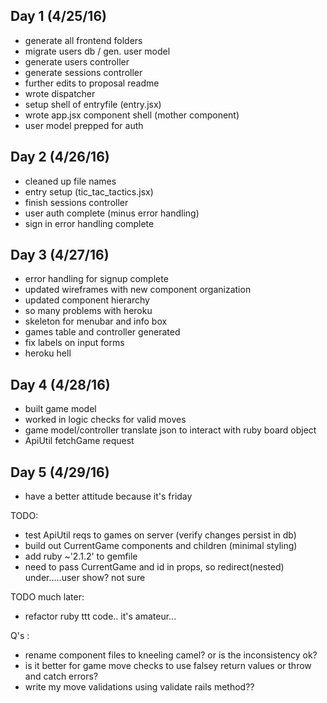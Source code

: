 ## Day 1 (4/25/16)

- generate all frontend folders
- migrate users db / gen. user model
- generate users controller
- generate sessions controller
- further edits to proposal readme
- wrote dispatcher
- setup shell of entryfile (entry.jsx)
- wrote app.jsx component shell (mother component)
- user model prepped for auth

## Day 2 (4/26/16)

- cleaned up file names
- entry setup (tic_tac_tactics.jsx)
- finish sessions controller
- user auth complete (minus error handling)
- sign in error handling complete

## Day 3 (4/27/16)

- error handling for signup complete
- updated wireframes with new component organization
- updated component hierarchy
- so many problems with heroku
- skeleton for menubar and info box
- games table and controller generated
- fix labels on input forms
- heroku hell

## Day 4 (4/28/16)

- built game model
- worked in logic checks for valid moves
- game model/controller translate json to interact with ruby board object
- ApiUtil fetchGame request

## Day 5 (4/29/16)

- have a better attitude because it's friday


TODO:
- test ApiUtil reqs to games on server (verify changes persist in db)
- build out CurrentGame components and children (minimal styling)
- add ruby ~'2.1.2' to gemfile
- need to pass CurrentGame and id in props, so redirect(nested)
under.....user show? not sure

TODO much later:
- refactor ruby ttt code.. it's amateur...  

Q's :
  - rename component files to kneeling camel? or is the inconsistency ok?
  - is it better for game move checks to use falsey return values or throw and catch errors?
  - write my move validations using validate rails method??
